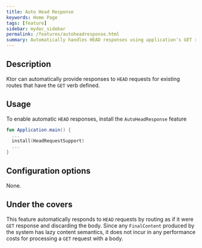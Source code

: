```yaml
---
title: Auto Head Response
keywords: Home Page
tags: [feature]
sidebar: mydoc_sidebar
permalink: /features/autoheadresponse.html
summary: Automatically handles HEAD responses using application's GET routes
---
```


## Description

Ktor can automatically provide responses to `HEAD` requests for existing routes that have the `GET` verb defined. 

## Usage

To enable automatic `HEAD` responses, install the `AutoHeadResponse` feature


```kotlin
fun Application.main() {
  ...
  install(HeadRequestSupport) 
  ...
}
```

## Configuration options

None.

## Under the covers

This feature automatically responds to `HEAD` requests by routing as if it were `GET` response and discarding 
the body. Since any `FinalContent` produced by the system has lazy content semantics, it does not incur in any performance
costs for processing a `GET` request with a body. 
